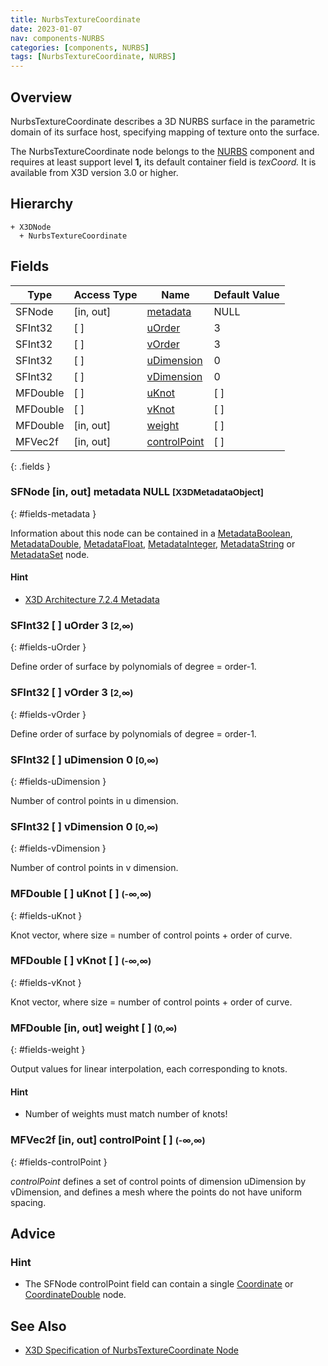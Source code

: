 ```yaml
---
title: NurbsTextureCoordinate
date: 2023-01-07
nav: components-NURBS
categories: [components, NURBS]
tags: [NurbsTextureCoordinate, NURBS]
---
```

<style>
.post h3 {
  word-spacing: 0.2em;
}
</style>

## Overview

NurbsTextureCoordinate describes a 3D NURBS surface in the parametric domain of its surface host, specifying mapping of texture onto the surface.

The NurbsTextureCoordinate node belongs to the [NURBS](/x_ite/components/overview/#nurbs) component and requires at least support level **1,** its default container field is *texCoord.* It is available from X3D version 3.0 or higher.

## Hierarchy

```
+ X3DNode
  + NurbsTextureCoordinate
```

## Fields

| Type | Access Type | Name | Default Value |
| ---- | ----------- | ---- | ------------- |
| SFNode | [in, out] | [metadata](#fields-metadata) | NULL  |
| SFInt32 | [ ] | [uOrder](#fields-uOrder) | 3  |
| SFInt32 | [ ] | [vOrder](#fields-vOrder) | 3  |
| SFInt32 | [ ] | [uDimension](#fields-uDimension) | 0  |
| SFInt32 | [ ] | [vDimension](#fields-vDimension) | 0  |
| MFDouble | [ ] | [uKnot](#fields-uKnot) | [ ] |
| MFDouble | [ ] | [vKnot](#fields-vKnot) | [ ] |
| MFDouble | [in, out] | [weight](#fields-weight) | [ ] |
| MFVec2f | [in, out] | [controlPoint](#fields-controlPoint) | [ ] |
{: .fields }

### SFNode [in, out] **metadata** NULL <small>[X3DMetadataObject]</small>
{: #fields-metadata }

Information about this node can be contained in a [MetadataBoolean](/x_ite/components/core/metadataboolean/), [MetadataDouble](/x_ite/components/core/metadatadouble/), [MetadataFloat](/x_ite/components/core/metadatafloat/), [MetadataInteger](/x_ite/components/core/metadatainteger/), [MetadataString](/x_ite/components/core/metadatastring/) or [MetadataSet](/x_ite/components/core/metadataset/) node.

#### Hint

- [X3D Architecture 7.2.4 Metadata](https://www.web3d.org/specifications/X3Dv4/ISO-IEC19775-1v4-IS/Part01/components/core.html#Metadata)

### SFInt32 [ ] **uOrder** 3 <small>[2,∞)</small>
{: #fields-uOrder }

Define order of surface by polynomials of degree = order-1.

### SFInt32 [ ] **vOrder** 3 <small>[2,∞)</small>
{: #fields-vOrder }

Define order of surface by polynomials of degree = order-1.

### SFInt32 [ ] **uDimension** 0 <small>[0,∞)</small>
{: #fields-uDimension }

Number of control points in u dimension.

### SFInt32 [ ] **vDimension** 0 <small>[0,∞)</small>
{: #fields-vDimension }

Number of control points in v dimension.

### MFDouble [ ] **uKnot** [ ] <small>(-∞,∞)</small>
{: #fields-uKnot }

Knot vector, where size = number of control points + order of curve.

### MFDouble [ ] **vKnot** [ ] <small>(-∞,∞)</small>
{: #fields-vKnot }

Knot vector, where size = number of control points + order of curve.

### MFDouble [in, out] **weight** [ ] <small>(0,∞)</small>
{: #fields-weight }

Output values for linear interpolation, each corresponding to knots.

#### Hint

- Number of weights must match number of knots!

### MFVec2f [in, out] **controlPoint** [ ] <small>(-∞,∞)</small>
{: #fields-controlPoint }

*controlPoint* defines a set of control points of dimension uDimension by vDimension, and defines a mesh where the points do not have uniform spacing.

## Advice

### Hint

- The SFNode controlPoint field can contain a single [Coordinate](/x_ite/components/rendering/coordinate/) or [CoordinateDouble](/x_ite/components/rendering/coordinatedouble/) node.

## See Also

- [X3D Specification of NurbsTextureCoordinate Node](https://www.web3d.org/documents/specifications/19775-1/V4.0/Part01/components/nurbs.html#NurbsTextureCoordinate)
